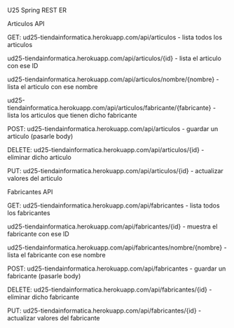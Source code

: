 U25 Spring REST ER

Articulos API

GET: 
ud25-tiendainformatica.herokuapp.com/api/articulos - lista todos los articulos

ud25-tiendainformatica.herokuapp.com/api/articulos/{id} - lista el articulo con ese ID

ud25-tiendainformatica.herokuapp.com/api/articulos/nombre/{nombre} - lista el articulo con ese nombre

ud25-tiendainformatica.herokuapp.com/api/articulos/fabricante/{fabricante} - lista los articulos que tienen dicho fabricante


POST:
ud25-tiendainformatica.herokuapp.com/api/articulos - guardar un articulo (pasarle body)


DELETE:
ud25-tiendainformatica.herokuapp.com/api/articulos/{id}  - eliminar dicho articulo


PUT: 
ud25-tiendainformatica.herokuapp.com/api/articulos/{id}  - actualizar valores del articulo




Fabricantes API


GET: 
ud25-tiendainformatica.herokuapp.com/api/fabricantes - lista todos los fabricantes

ud25-tiendainformatica.herokuapp.com/api/fabricantes/{id} - muestra el fabricante con ese ID

ud25-tiendainformatica.herokuapp.com/api/fabricantes/nombre/{nombre} - lista el fabricante con ese nombre


POST:
ud25-tiendainformatica.herokuapp.com/api/fabricantes - guardar un fabricante (pasarle body)


DELETE:
ud25-tiendainformatica.herokuapp.com/api/fabricantes/{id}  - eliminar dicho fabricante


PUT: 
ud25-tiendainformatica.herokuapp.com/api/fabricantes/{id}  - actualizar valores del fabricante

